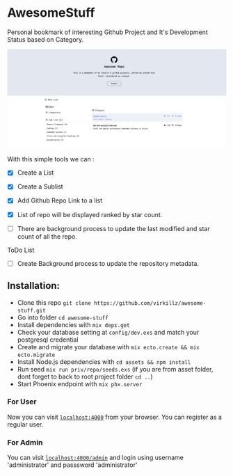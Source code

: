 # AwesomeStuff

Personal bookmark of interesting Github Project and It's Development Status based on Category.

![Image description](screenshot.png)


With this simple tools we can :

- [x] Create a List
- [x] Create a Sublist
- [x] Add Github Repo Link to a list
- [x] List of repo will be displayed ranked by star count.
- [ ] There are background process to update the last modified and star count of all the repo.


ToDo List
- [ ] Create Background process to update the repository metadata.


## Installation:


  * Clone this repo `git clone https://github.com/virkillz/awesome-stuff.git`
  * Go into folder `cd awesome-stuff`
  * Install dependencies with `mix deps.get`
  * Check your database setting at `config/dev.exs` and match your postgresql credential
  * Create and migrate your database with `mix ecto.create && mix ecto.migrate`
  * Install Node.js dependencies with `cd assets && npm install`
  * Run seed `mix run priv/repo/seeds.exs` (if you are from asset folder, dont forget to back to root project folder `cd ..`)
  * Start Phoenix endpoint with `mix phx.server`

### For User
Now you can visit [`localhost:4000`](http://localhost:4000) from your browser.
You can register as a regular user.

### For Admin
You can visit [`localhost:4000/admin`](http://localhost:4000/admin) and login using username 'administrator' and passsword 'administrator'

